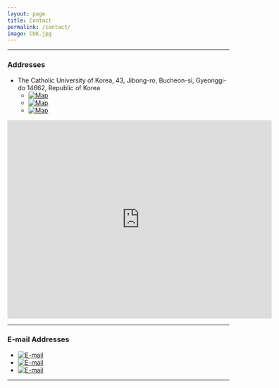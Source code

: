 ```yaml
---
layout: page
title: Contact
permalink: /contact/
image: CUK.jpg
---
```


***
### Addresses

* The Catholic University of Korea, 43, Jibong-ro, Bucheon-si, Gyeonggi-do 14662, Republic of Korea
  * [![Map](https://img.shields.io/badge/Director-Michael%20Hall%20T404-0C2E86?style=flat-square&logo=GoogleMaps&logoColor=white)](https://goo.gl/maps/2W2nVL7KKWWMnWq89)
  * [![Map](https://img.shields.io/badge/Lab%20%231-Sophie%20Barat%20Hall%20B348-0C2E86?style=flat-square&logo=GoogleMaps&logoColor=white)](https://goo.gl/maps/QN3KLhGJC1RYcnNH6)
  * [![Map](https://img.shields.io/badge/Lab%20%232-Sophie%20Barat%20Hall%20B349-0C2E86?style=flat-square&logo=GoogleMaps&logoColor=white)](https://goo.gl/maps/QN3KLhGJC1RYcnNH6)

<div class="gmap">
  <iframe src="https://www.google.com/maps/embed?pb=!1m18!1m12!1m3!1d791.4723252778355!2d126.80200158589973!3d37.48693857838225!2m3!1f0!2f0!3f0!3m2!1i1024!2i768!4f13.1!3m3!1m2!1s0x357b62c22341bd79%3A0x13730f14a1fc72e!2z6rCA7Yao66at64yA7ZWZ6rWQIOyEseyLrOq1kOyglQ!5e0!3m2!1sko!2skr!4v1651584191104!5m2!1sko!2skr" width="600" height="450" style="border:0;" allowfullscreen="" loading="lazy" referrerpolicy="no-referrer-when-downgrade"></iframe>
</div>

***
### E-mail Addresses

* [![E-mail](https://img.shields.io/badge/Official-nslab.ai.cuk@gmail.com-0C2E86?style=flat-square&logo=Gmail&logoColor=white)](mailto:nslab.ai.cuk@gmail.com)
* [![E-mail](https://img.shields.io/badge/Director-ojlee@catholic.ac.kr-0C2E86?style=flat-square&logo=Gmail&logoColor=white)](mailto:ojlee@catholic.ac.kr)
* [![E-mail](https://img.shields.io/badge/Lab%20Rep-sarasong4423@gmail.com-0C2E86?style=flat-square&logo=Gmail&logoColor=white)](mailto:sarasong4423@gmail.com)

***


